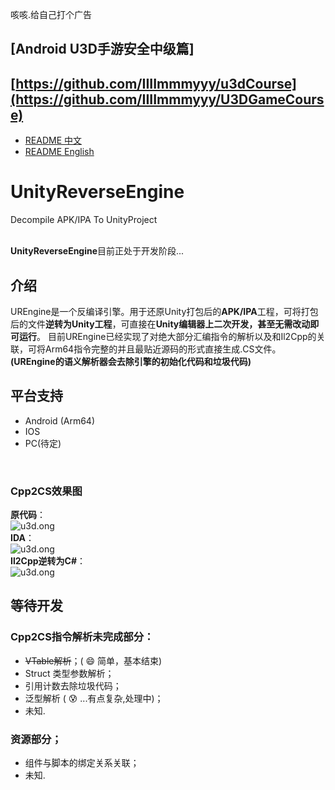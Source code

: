 咳咳.给自己打个广告
## [Android U3D手游安全中级篇] 
## [https://github.com/IIIImmmyyy/u3dCourse](https://github.com/IIIImmmyyy/U3DGameCourse)

- [README 中文](./README.md)
- [README English](./README-en.md)
# UnityReverseEngine
Decompile APK/IPA  To  UnityProject 
<br/>
<br/>

**UnityReverseEngine**目前正处于开发阶段...

## 介绍
UREngine是一个反编译引擎。用于还原Unity打包后的**APK/IPA**工程，可将打包后的文件**逆转为Unity工程**，可直接在**Unity编辑器上二次开发，甚至无需改动即可运行**。
目前UREngine已经实现了对绝大部分汇编指令的解析以及和Il2Cpp的关联，可将Arm64指令完整的并且最贴近源码的形式直接生成.CS文件。**(UREngine的语义解析器会去除引擎的初始化代码和垃圾代码)**
<br/>

## 平台支持

- Android (Arm64)
- IOS 
- PC(待定)
<br/>

### Cpp2CS效果图

**原代码**：
<br/>
<img alt ="u3d.ong" src="https://raw.githubusercontent.com/IIIImmmyyy/UnityReverseEngine/master/source/ori.png" >
<br/>
**IDA**：
<br/>
<img alt ="u3d.ong" src="https://raw.githubusercontent.com/IIIImmmyyy/UnityReverseEngine/master/source/ida.png" >
<br/>
**Il2Cpp逆转为C#**：
<br/>
<img alt ="u3d.ong" src="https://raw.githubusercontent.com/IIIImmmyyy/UnityReverseEngine/master/source/back.png" >


## 等待开发
### Cpp2CS指令解析未完成部分：

- ~~VTable解析~~；( :smile: 简单，基本结束)
- Struct 类型参数解析；
- 引用计数去除垃圾代码；
- 泛型解析 (  :cold_sweat:  ...有点复杂,处理中)；
- 未知.
### 资源部分；

- 组件与脚本的绑定关系关联；
- 未知.
   
